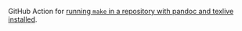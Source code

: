 
GitHub Action for [running `make` in a repository with pandoc and texlive installed](https://github.com/srcclr/oct-wave/blob/master/.github/workflows/main.yml).
